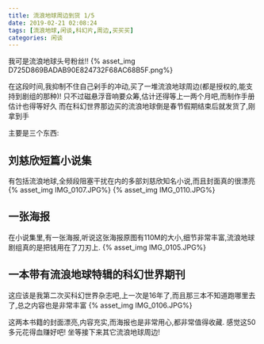 ```yaml
---
title: 流浪地球周边到货 1/5
date: 2019-02-21 02:08:24
tags: [流浪地球,闲谈,科幻片,周边,买买买]
categories: 闲谈
---
```

我可是流浪地球头号粉丝!!
{% asset_img D725D869BADAB90E824732F68AC68B5F.png%}
<!-- more -->
在这段时间,我抑制不住自己剁手的冲动,买了一堆流浪地球周边(都是授权的,能支持到剧组的那种)!
只不过磁悬浮音响要众筹,估计还得等上一两个月吧,而制作手册估计也得等好久
而在科幻世界那边买的流浪地球倒是春节假期结束后就发货了,刚拿到手

主要是三个东西:
## 刘慈欣短篇小说集
有包括流浪地球,全频段阻塞干扰在内的多部刘慈欣知名小说,而且封面真的很漂亮
{% asset_img IMG_0107.JPG%}
{% asset_img IMG_0110.JPG%}

## 一张海报
在小说集里,有一张海报,听说这张海报原图有110M的大小,细节非常丰富,流浪地球剧组真的是把钱用在了刀刃上.
{% asset_img IMG_0105.JPG%}

## 一本带有流浪地球特辑的科幻世界期刊
这应该是我第二次买科幻世界杂志吧,上一次是16年了,而且那三本不知道跑哪里去了,总之内容也是非常丰富
{% asset_img IMG_0106.JPG%}

这两本书籍的封面漂亮,内容充实,而海报也是非常用心,都非常值得收藏.
感觉这50多元花得血赚好吧!
坐等接下来其它流浪地球周边!
